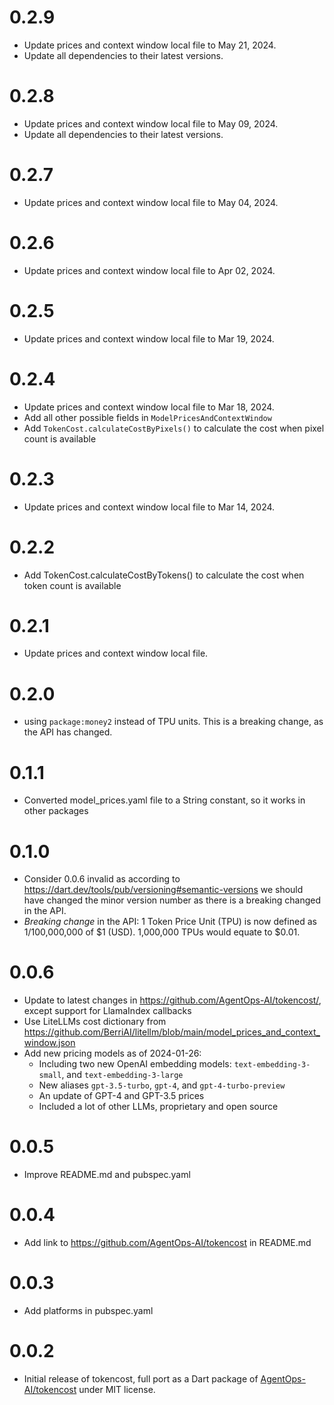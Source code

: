# 0.2.9
- Update prices and context window local file to May 21, 2024.
- Update all dependencies to their latest versions.

# 0.2.8
- Update prices and context window local file to May 09, 2024.
- Update all dependencies to their latest versions.

# 0.2.7
- Update prices and context window local file to May 04, 2024.

# 0.2.6
- Update prices and context window local file to Apr 02, 2024.

# 0.2.5
- Update prices and context window local file to Mar 19, 2024.

# 0.2.4
- Update prices and context window local file to Mar 18, 2024.
- Add all other possible fields in `ModelPricesAndContextWindow`
- Add `TokenCost.calculateCostByPixels()` to calculate the cost when pixel count is available

# 0.2.3
- Update prices and context window local file to Mar 14, 2024.

# 0.2.2
- Add TokenCost.calculateCostByTokens() to calculate the cost when token count is available

# 0.2.1
- Update prices and context window local file.

# 0.2.0
- using `package:money2` instead of TPU units. This is a breaking change, as the API has changed.

# 0.1.1
- Converted model_prices.yaml file to a String constant, so it works in other packages

# 0.1.0
- Consider 0.0.6 invalid as according to https://dart.dev/tools/pub/versioning#semantic-versions we should have
  changed the minor version number as there is a breaking changed in the API.
- *Breaking change* in the API: 1 Token Price Unit (TPU) is now defined as 1/100,000,000 of $1 (USD).
  1,000,000 TPUs would equate to $0.01.

# 0.0.6
- Update to latest changes in https://github.com/AgentOps-AI/tokencost/, except support for LlamaIndex callbacks
- Use LiteLLMs cost dictionary from https://github.com/BerriAI/litellm/blob/main/model_prices_and_context_window.json
- Add new pricing models as of 2024-01-26:
  - Including two new OpenAI embedding models: `text-embedding-3-small`, and `text-embedding-3-large`
  - New aliases `gpt-3.5-turbo`, `gpt-4`, and `gpt-4-turbo-preview`
  - An update of GPT-4 and GPT-3.5 prices
  - Included a lot of other LLMs, proprietary and open source

# 0.0.5
- Improve README.md and pubspec.yaml 

# 0.0.4
- Add link to https://github.com/AgentOps-AI/tokencost in README.md

# 0.0.3
- Add platforms in pubspec.yaml

# 0.0.2
- Initial release of tokencost, full port as a Dart package of
  [AgentOps-AI/tokencost](https://github.com/AgentOps-AI/tokencost) under
  MIT license.
